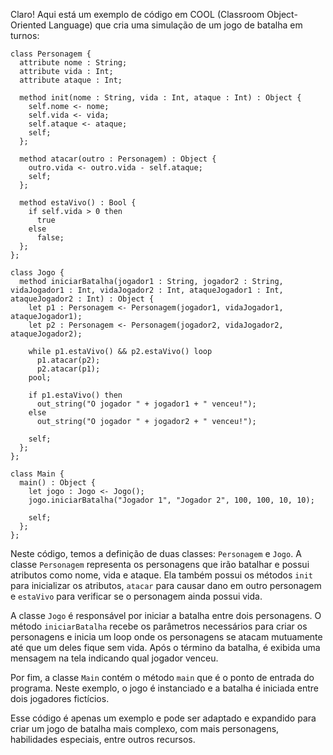 Claro! Aqui está um exemplo de código em COOL (Classroom Object-Oriented Language) que cria uma simulação de um jogo de batalha em turnos:

```cool
class Personagem {
  attribute nome : String;
  attribute vida : Int;
  attribute ataque : Int;

  method init(nome : String, vida : Int, ataque : Int) : Object {
    self.nome <- nome;
    self.vida <- vida;
    self.ataque <- ataque;
    self;
  };

  method atacar(outro : Personagem) : Object {
    outro.vida <- outro.vida - self.ataque;
    self;
  };

  method estaVivo() : Bool {
    if self.vida > 0 then
      true
    else
      false;
  };
};

class Jogo {
  method iniciarBatalha(jogador1 : String, jogador2 : String, vidaJogador1 : Int, vidaJogador2 : Int, ataqueJogador1 : Int, ataqueJogador2 : Int) : Object {
    let p1 : Personagem <- Personagem(jogador1, vidaJogador1, ataqueJogador1);
    let p2 : Personagem <- Personagem(jogador2, vidaJogador2, ataqueJogador2);

    while p1.estaVivo() && p2.estaVivo() loop
      p1.atacar(p2);
      p2.atacar(p1);
    pool;
    
    if p1.estaVivo() then
      out_string("O jogador " + jogador1 + " venceu!");
    else
      out_string("O jogador " + jogador2 + " venceu!");

    self;
  };
};

class Main {
  main() : Object {
    let jogo : Jogo <- Jogo();
    jogo.iniciarBatalha("Jogador 1", "Jogador 2", 100, 100, 10, 10);

    self;
  };
};
```

Neste código, temos a definição de duas classes: `Personagem` e `Jogo`. A classe `Personagem` representa os personagens que irão batalhar e possui atributos como nome, vida e ataque. Ela também possui os métodos `init` para inicializar os atributos, `atacar` para causar dano em outro personagem e `estaVivo` para verificar se o personagem ainda possui vida.

A classe `Jogo` é responsável por iniciar a batalha entre dois personagens. O método `iniciarBatalha` recebe os parâmetros necessários para criar os personagens e inicia um loop onde os personagens se atacam mutuamente até que um deles fique sem vida. Após o término da batalha, é exibida uma mensagem na tela indicando qual jogador venceu.

Por fim, a classe `Main` contém o método `main` que é o ponto de entrada do programa. Neste exemplo, o jogo é instanciado e a batalha é iniciada entre dois jogadores fictícios.

Esse código é apenas um exemplo e pode ser adaptado e expandido para criar um jogo de batalha mais complexo, com mais personagens, habilidades especiais, entre outros recursos.